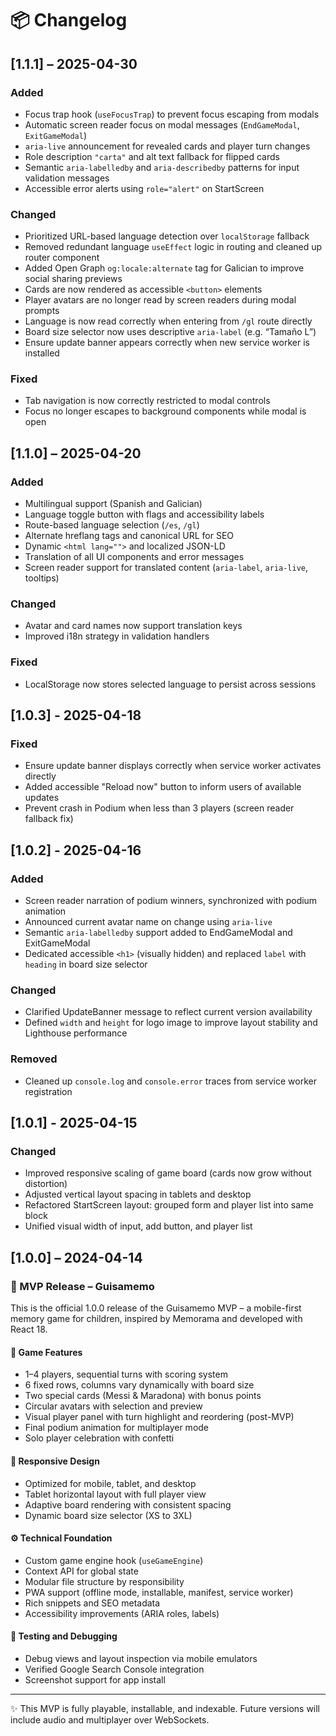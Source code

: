 # 📦 Changelog

## [1.1.1] – 2025-04-30

### Added
- Focus trap hook (`useFocusTrap`) to prevent focus escaping from modals
- Automatic screen reader focus on modal messages (`EndGameModal`, `ExitGameModal`)
- `aria-live` announcement for revealed cards and player turn changes
- Role description `"carta"` and alt text fallback for flipped cards
- Semantic `aria-labelledby` and `aria-describedby` patterns for input validation messages
- Accessible error alerts using `role="alert"` on StartScreen

### Changed
- Prioritized URL-based language detection over `localStorage` fallback
- Removed redundant language `useEffect` logic in routing and cleaned up router component
- Added Open Graph `og:locale:alternate` tag for Galician to improve social sharing previews
- Cards are now rendered as accessible `<button>` elements
- Player avatars are no longer read by screen readers during modal prompts
- Language is now read correctly when entering from `/gl` route directly
- Board size selector now uses descriptive `aria-label` (e.g. “Tamaño L”)
- Ensure update banner appears correctly when new service worker is installed

### Fixed
- Tab navigation is now correctly restricted to modal controls
- Focus no longer escapes to background components while modal is open

## [1.1.0] – 2025-04-20

### Added
- Multilingual support (Spanish and Galician)
- Language toggle button with flags and accessibility labels
- Route-based language selection (`/es`, `/gl`)
- Alternate hreflang tags and canonical URL for SEO
- Dynamic `<html lang="">` and localized JSON-LD
- Translation of all UI components and error messages
- Screen reader support for translated content (`aria-label`, `aria-live`, tooltips)

### Changed
- Avatar and card names now support translation keys
- Improved i18n strategy in validation handlers

### Fixed
- LocalStorage now stores selected language to persist across sessions

## [1.0.3] - 2025-04-18

### Fixed
- Ensure update banner displays correctly when service worker activates directly
- Added accessible "Reload now" button to inform users of available updates
- Prevent crash in Podium when less than 3 players (screen reader fallback fix)

## [1.0.2] - 2025-04-16

### Added
- Screen reader narration of podium winners, synchronized with podium animation
- Announced current avatar name on change using `aria-live`
- Semantic `aria-labelledby` support added to EndGameModal and ExitGameModal
- Dedicated accessible `<h1>` (visually hidden) and replaced `label` with `heading` in board size selector

### Changed
- Clarified UpdateBanner message to reflect current version availability
- Defined `width` and `height` for logo image to improve layout stability and Lighthouse performance

### Removed
- Cleaned up `console.log` and `console.error` traces from service worker registration

## [1.0.1] - 2025-04-15

### Changed
- Improved responsive scaling of game board (cards now grow without distortion)
- Adjusted vertical layout spacing in tablets and desktop
- Refactored StartScreen layout: grouped form and player list into same block
- Unified visual width of input, add button, and player list

## [1.0.0] – 2024-04-14

### 🚀 MVP Release – Guisamemo

This is the official 1.0.0 release of the Guisamemo MVP – a mobile-first memory game for children, inspired by Memorama and developed with React 18.

#### 🧩 Game Features
- 1–4 players, sequential turns with scoring system
- 6 fixed rows, columns vary dynamically with board size
- Two special cards (Messi & Maradona) with bonus points
- Circular avatars with selection and preview
- Visual player panel with turn highlight and reordering (post-MVP)
- Final podium animation for multiplayer mode
- Solo player celebration with confetti

#### 📱 Responsive Design
- Optimized for mobile, tablet, and desktop
- Tablet horizontal layout with full player view
- Adaptive board rendering with consistent spacing
- Dynamic board size selector (XS to 3XL)

#### ⚙️ Technical Foundation
- Custom game engine hook (`useGameEngine`)
- Context API for global state
- Modular file structure by responsibility
- PWA support (offline mode, installable, manifest, service worker)
- Rich snippets and SEO metadata
- Accessibility improvements (ARIA roles, labels)

#### 🧪 Testing and Debugging
- Debug views and layout inspection via mobile emulators
- Verified Google Search Console integration
- Screenshot support for app install

---

✨ This MVP is fully playable, installable, and indexable. Future versions will include audio and multiplayer over WebSockets.
